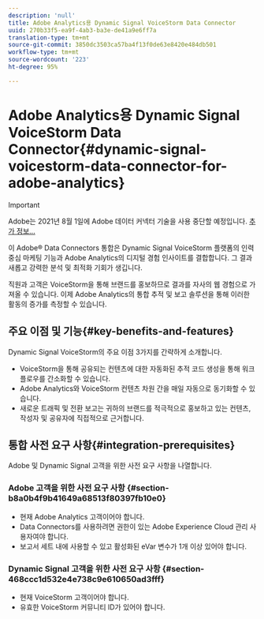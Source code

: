 ```yaml
---
description: 'null'
title: Adobe Analytics용 Dynamic Signal VoiceStorm Data Connector
uuid: 270b33f5-ea9f-4ab3-ba3e-de41a9e6ff7a
translation-type: tm+mt
source-git-commit: 3850dc3503ca57ba4f13f0de63e8420e484db501
workflow-type: tm+mt
source-wordcount: '223'
ht-degree: 95%

---
```



# Adobe Analytics용 Dynamic Signal VoiceStorm Data Connector{#dynamic-signal-voicestorm-data-connector-for-adobe-analytics}

>[!IMPORTANT]
>
>Adobe는 2021년 8월 1일에 Adobe 데이터 커넥터 기술을 사용 중단할 예정입니다. [추가 정보...](/help/import/data-connectors/data-connectors-eol.md)

이 Adobe® Data Connectors 통합은 Dynamic Signal VoiceStorm 플랫폼의 인력 중심 마케팅 기능과 Adobe Analytics의 디지털 경험 인사이트를 결합합니다. 그 결과 새롭고 강력한 분석 및 최적화 기회가 생깁니다.

직원과 고객은 VoiceStorm을 통해 브랜드를 홍보하므로 결과를 자사의 웹 경험으로 가져올 수 있습니다. 이제 Adobe Analytics의 통합 추적 및 보고 솔루션을 통해 이러한 활동의 증가를 측정할 수 있습니다.

## 주요 이점 및 기능{#key-benefits-and-features}

Dynamic Signal VoiceStorm의 주요 이점 3가지를 간략하게 소개합니다.

* VoiceStorm을 통해 공유되는 컨텐츠에 대한 자동화된 추적 코드 생성을 통해 워크플로우를 간소화할 수 있습니다.
* Adobe Analytics와 VoiceStorm 컨텐츠 차원 간을 매일 자동으로 동기화할 수 있습니다.
* 새로운 트래픽 및 전환 보고는 귀하의 브랜드를 적극적으로 홍보하고 있는 컨텐츠, 작성자 및 공유자에 직접적으로 근거합니다.

## 통합 사전 요구 사항{#integration-prerequisites}

Adobe 및 Dynamic Signal 고객을 위한 사전 요구 사항을 나열합니다.

### Adobe 고객을 위한 사전 요구 사항 {#section-b8a0b4f9b41649a68513f80397fb10e0}

* 현재 Adobe Analytics 고객이어야 합니다.
* Data Connectors를 사용하려면 권한이 있는 Adobe Experience Cloud 관리 사용자여야 합니다.
* 보고서 세트 내에 사용할 수 있고 활성화된 eVar 변수가 1개 이상 있어야 합니다.

### Dynamic Signal 고객을 위한 사전 요구 사항 {#section-468ccc1d532e4e738c9e610650ad3fff}

* 현재 VoiceStorm 고객이어야 합니다.
* 유효한 VoiceStorm 커뮤니티 ID가 있어야 합니다.
